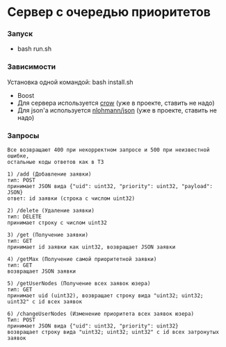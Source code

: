 # Сервер с очередью приоритетов

### Запуск
* bash run.sh

### Зависимости
Установка одной командой: bash install.sh
* Boost
* Для сервера используется [crow](https://github.com/ipkn/crow) (уже в проекте, ставить не надо)
* Для json'а используется [nlohmann/json](https://github.com/nlohmann/json) (уже в проекте, ставить не надо)

### Запросы
```
Все возвращают 400 при некорректном запросе и 500 при неизвестной ошибке,
остальные коды ответов как в ТЗ

1) /add (Добавление заявки)
тип: POST
принимает JSON вида {"uid": uint32, "priority": uint32, "payload": JSON}
ответ: id заявки (строка с числом uint32)

2) /delete (Удаление заявки)
тип: DELETE
принимает строку с числом uint32

3) /get (Получение заявки)
тип: GET
принимает id заявки как uint32, возвращает JSON заявки

4) /getMax (Получение самой приоритетной заявки)
тип: GET
возвращает JSON заявки

5) /getUserNodes (Получение всех заявок юзера)
тип: GET
принимает uid (uint32), возвращает строку вида "uint32; uint32; uint32" с id всех заявок

6) /changeUserNodes (Изменение приоритета всех заявок юзера)
Тип: POST
принимает JSON вида {"uid": uint32, "priority": uint32}
возвращает строку вида "uint32; uint32; uint32" с id всех затронутых заявок
```
